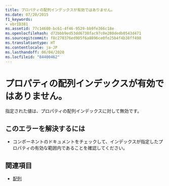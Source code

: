 ```yaml
---
title: プロパティの配列インデックスが有効ではありません。
ms.date: 07/20/2015
f1_keywords:
- vbrID381
ms.assetid: 77c14680-bc61-4f46-9529-bb9fe366c18e
ms.openlocfilehash: d72bbb9ed53dd6738fac97c0e280dedb0543d471
ms.sourcegitcommit: f8c270376ed905f6a8896ce0fe25b4f4b38ff498
ms.translationtype: HT
ms.contentlocale: ja-JP
ms.lasthandoff: 06/04/2020
ms.locfileid: "84400462"
---
```

# <a name="property-array-index-is-not-valid"></a>プロパティの配列インデックスが有効ではありません。
指定された値は、プロパティの配列インデックスに対して無効です。  
  
## <a name="to-correct-this-error"></a>このエラーを解決するには  
  
- コンポーネントのドキュメントをチェックして、インデックスが指定したプロパティの有効な範囲内であることを確認してください。  
  
## <a name="see-also"></a>関連項目

- [配列](../../programming-guide/language-features/arrays/index.md)
